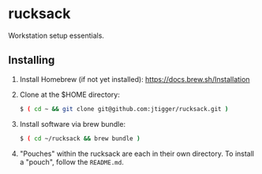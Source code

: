 # rucksack

Workstation setup essentials.

## Installing

1. Install Homebrew (if not yet installed): https://docs.brew.sh/Installation

1. Clone at the $HOME directory:

   ```bash
   $ ( cd ~ && git clone git@github.com:jtigger/rucksack.git )
   ```
1. Install software via brew bundle:

   ```bash
   $ ( cd ~/rucksack && brew bundle )
   ```

1. "Pouches" within the rucksack are each in their own directory.  To install a "pouch", follow the `README.md`.
